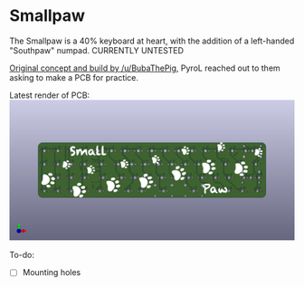 # Smallpaw

The Smallpaw is a 40% keyboard at heart, with the addition of a left-handed "Southpaw" numpad. CURRENTLY UNTESTED

[Original concept and build by /u/BubaThePig](https://www.reddit.com/r/MechanicalKeyboards/comments/95qxa0/made_my_first_keeb/), PyroL reached out to them asking to make a PCB for practice.

Latest render of PCB:
![pcb](pcb.png)

To-do:

- [ ] Mounting holes
